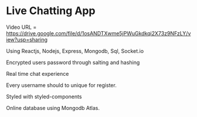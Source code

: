 # Live Chatting App
Video URL = https://drive.google.com/file/d/1osANDTXwme5jPWuGkdkqi2X73z9NFzLY/view?usp=sharing

Using Reactjs, Nodejs, Express, Mongodb, Sql, Socket.io

Encrypted users password through salting and hashing

Real time chat experience

Every username should to unique for register.

Styled with styled-components

Online database using Mongodb Atlas.
